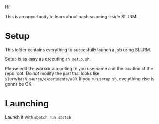 Hi!

This is an opportunity to learn about bash sourcing inside SLURM.

# Setup

This folder contains everything to succesfully launch a job using SLURM.

Setup is as easy as executing `sh setup.sh`.

Please edit the workdir according to you username and the location of the
repo root. Do *not* modify the part that looks like
`slurm/bash_source/experiments/a00`. If you run `setup.sh`, everything else
is gonna be OK.

# Launching

Launch it with `sbatch run.sbatch`
